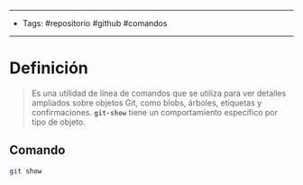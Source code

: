 --------------------
- Tags: #repositorio #github #comandos 
--------------------------------
# Definición

> Es una utilidad de línea de comandos que se utiliza para ver detalles ampliados sobre objetos Git, como blobs, árboles, etiquetas y confirmaciones. **`git-show`** tiene un comportamiento específico por tipo de objeto.

## Comando

```bash
git show 
```
